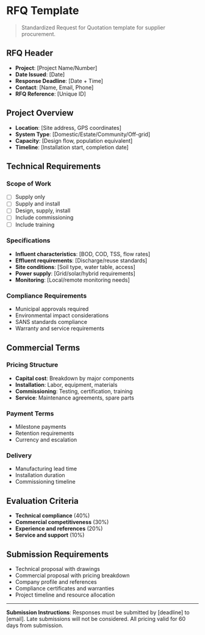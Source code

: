 # RFQ Template

> Standardized Request for Quotation template for supplier procurement.

## RFQ Header
- **Project**: [Project Name/Number]
- **Date Issued**: [Date]
- **Response Deadline**: [Date + Time]
- **Contact**: [Name, Email, Phone]
- **RFQ Reference**: [Unique ID]

## Project Overview
- **Location**: [Site address, GPS coordinates]
- **System Type**: [Domestic/Estate/Community/Off-grid]
- **Capacity**: [Design flow, population equivalent]
- **Timeline**: [Installation start, completion date]

## Technical Requirements

### Scope of Work
- [ ] Supply only
- [ ] Supply and install
- [ ] Design, supply, install
- [ ] Include commissioning
- [ ] Include training

### Specifications
- **Influent characteristics**: [BOD, COD, TSS, flow rates]
- **Effluent requirements**: [Discharge/reuse standards]
- **Site conditions**: [Soil type, water table, access]
- **Power supply**: [Grid/solar/hybrid requirements]
- **Monitoring**: [Local/remote monitoring needs]

### Compliance Requirements
- Municipal approvals required
- Environmental impact considerations
- SANS standards compliance
- Warranty and service requirements

## Commercial Terms

### Pricing Structure
- **Capital cost**: Breakdown by major components
- **Installation**: Labor, equipment, materials
- **Commissioning**: Testing, certification, training
- **Service**: Maintenance agreements, spare parts

### Payment Terms
- Milestone payments
- Retention requirements
- Currency and escalation

### Delivery
- Manufacturing lead time
- Installation duration
- Commissioning timeline

## Evaluation Criteria
- **Technical compliance** (40%)
- **Commercial competitiveness** (30%)
- **Experience and references** (20%)
- **Service and support** (10%)

## Submission Requirements
- Technical proposal with drawings
- Commercial proposal with pricing breakdown
- Company profile and references
- Compliance certificates and warranties
- Project timeline and resource allocation

---

**Submission Instructions**:
Responses must be submitted by [deadline] to [email]. Late submissions will not be considered. All pricing valid for 60 days from submission.